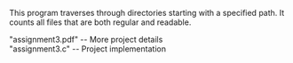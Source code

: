 This program traverses through directories starting with a specified path.
It counts all files that are both regular and readable.

"assignment3.pdf" -- More project details<br />
"assignment3.c" -- Project implementation<br />
